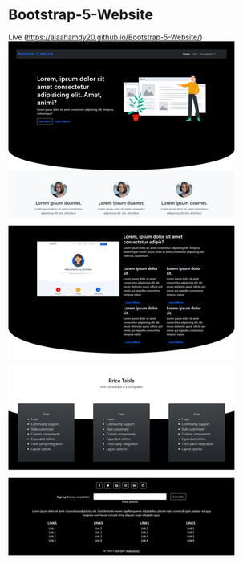 # Bootstrap-5-Website
Live (https://alaahamdy20.github.io/Bootstrap-5-Website/)
![Design](https://github.com/alaahamdy20/Bootstrap-5-Website/blob/master/desgin/design.png)

